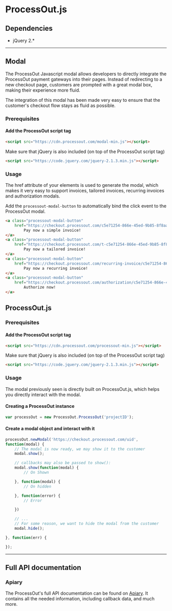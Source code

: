 ProcessOut.js
=====================

Dependencies
------------

* jQuery 2.*

-------------------------


Modal
----------------

The ProcessOut Javascript modal allows developers to directly integrate the ProcessOut
payment gateways into their pages. Instead of redirecting to a new checkout page,
customers are prompted with a great modal box, making their experience more
fluid.

The integration of this modal has been made very easy to ensure that the customer's
checkout flow stays as fluid as possible.

### Prerequisites

#### Add the ProcessOut script tag
``` html
<script src="https://cdn.processout.com/modal-min.js"></script>
```

Make sure that jQuery is also included (on top of the ProcessOut script tag)
``` html
<script src="https://code.jquery.com/jquery-2.1.3.min.js"></script>
```

### Usage

The href attribute of your elements is used to generate the modal, which makes
it very easy to support invoices, tailored invoices, recurring invoices
and authorization modals.

Add the `processout-modal-button` to automatically bind the click event to
the ProcessOut modal.

``` html
<a class="processout-modal-button"
	href="https://checkout.processout.com/c5e71254-866e-45ed-9b85-8f8aa7b6044d">
		Pay now a simple invoice!
</a>
<a class="processout-modal-button"
	href="https://checkout.processout.com/t-c5e71254-866e-45ed-9b85-8f8aa7b6044d">
		Pay now a tailored invoice!
</a>
<a class="processout-modal-button"
	href="https://checkout.processout.com/recurring-invoice/c5e71254-866e-45ed-9b85-8f8aa7b6044d">
		Pay now a recurring invoice!
</a>
<a class="processout-modal-button"
	href="https://checkout.processout.com/authorization/c5e71254-866e-45ed-9b85-8f8aa7b6044d/customers/c5e71254-866e-45ed-9b85-8f8aa7b6044d">
		Authorize now!
</a>
```

ProcessOut.js
-------------

### Prerequisites

#### Add the ProcessOut script tag
``` html
<script src="https://cdn.processout.com/processout-min.js"></script>
```

Make sure that jQuery is also included (on top of the ProcessOut script tag)
``` html
<script src="https://code.jquery.com/jquery-2.1.3.min.js"></script>
```

### Usage

The modal previously seen is directly built on ProcessOut.js, which helps you directly interact with the modal.

#### Creating a ProcessOut instance

```js
var processOut = new ProcessOut.ProcessOut('projectID');
```

#### Create a modal object and interact with it

```js
processOut.newModal('https://checkout.processout.com/uid',
function(modal) {
	// The modal is now ready, we may show it to the customer
	modal.show();

	// callbacks may also be passed to show():
	modal.show(function(modal) {
		// On Shown

	}, function(modal) {
		// On hidden

	}, function(error) {
		// Error

	})

	// ...
	// For some reason, we want to hide the modal from the customer
	modal.hide();

}, function(err) {

});
```

-------------------------

Full API documentation
----------------------

### Apiary

The ProcessOut's full API documentation can be found on [Apiary](http://docs.processout.apiary.io). It contains all the needed information, including callback data, and much more.
